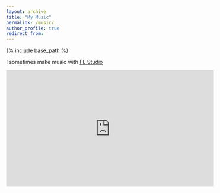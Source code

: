```yaml
---
layout: archive
title: "My Music"
permalink: /music/
author_profile: true
redirect_from:
---
```


{% include base_path %}

I sometimes make music with [FL Studio](https://www.image-line.com/flstudio/)

<iframe width="560" height="315" src="https://www.youtube.com/embed/liVJyGJRHZo" frameborder="0" allow="accelerometer; autoplay; encrypted-media; gyroscope; picture-in-picture" allowfullscreen></iframe>

[comment]: #
<!-- Publications
======
  <ul>{% for post in site.publications %}
    {% include archive-single-cv.html %}
  {% endfor %}</ul>
  
Talks
======
  <ul>{% for post in site.talks %}
    {% include archive-single-talk-cv.html %}
  {% endfor %}</ul>
  
Teaching
======
  <ul>{% for post in site.teaching %}
    {% include archive-single-cv.html %}
  {% endfor %}</ul> -->

